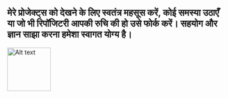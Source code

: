 ## मेरे प्रोजेक्ट्स को देखने के लिए स्वतंत्र महसूस करें, कोई समस्या उठाएँ या जो भी रिपॉजिटरी आपकी रुचि की हो उसे फोर्क करें। सहयोग और ज्ञान साझा करना हमेशा स्वागत योग्य है।

<img src="https://media1.tenor.com/m/4hDjzVdBZdgAAAAC/fortnite-pink.gif" alt="Alt text" width="100" height="100"/>
